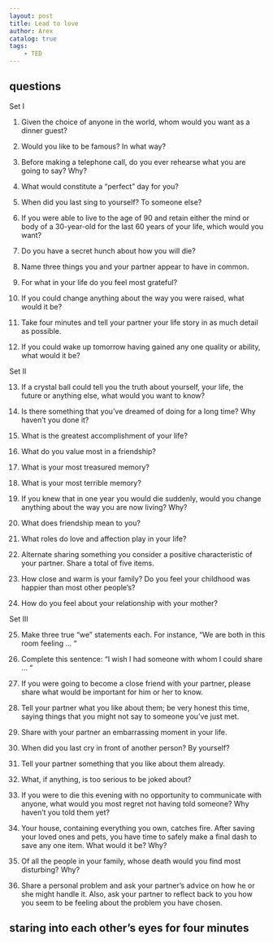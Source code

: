 ```yaml
---
layout: post
title: Lead to love
author: Arex
catalog: true
tags:
    - TED
---
```


## questions

Set I

1. Given the choice of anyone in the world, whom would you want as a dinner guest?

2. Would you like to be famous? In what way?

3. Before making a telephone call, do you ever rehearse what you are going to say? Why?

4. What would constitute a “perfect” day for you?

5. When did you last sing to yourself? To someone else?

6. If you were able to live to the age of 90 and retain either the mind or body of a 30-year-old for the last 60 years of your life, which would you want?

7. Do you have a secret hunch about how you will die?

8. Name three things you and your partner appear to have in common.

9. For what in your life do you feel most grateful?

10. If you could change anything about the way you were raised, what would it be?

11. Take four minutes and tell your partner your life story in as much detail as possible.

12. If you could wake up tomorrow having gained any one quality or ability, what would it be?

Set II

13. If a crystal ball could tell you the truth about yourself, your life, the future or anything else, what would you want to know?

14. Is there something that you’ve dreamed of doing for a long time? Why haven’t you done it?

15. What is the greatest accomplishment of your life?

16. What do you value most in a friendship?

17. What is your most treasured memory?

18. What is your most terrible memory?

19. If you knew that in one year you would die suddenly, would you change anything about the way you are now living? Why?

20. What does friendship mean to you?

21. What roles do love and affection play in your life?

22. Alternate sharing something you consider a positive characteristic of your partner. Share a total of five items.

23. How close and warm is your family? Do you feel your childhood was happier than most other people’s?

24. How do you feel about your relationship with your mother?

Set III

25. Make three true “we” statements each. For instance, “We are both in this room feeling ... “

26. Complete this sentence: “I wish I had someone with whom I could share ... “

27. If you were going to become a close friend with your partner, please share what would be important for him or her to know.

28. Tell your partner what you like about them; be very honest this time, saying things that you might not say to someone you’ve just met.

29. Share with your partner an embarrassing moment in your life.

30. When did you last cry in front of another person? By yourself?

31. Tell your partner something that you like about them already.

32. What, if anything, is too serious to be joked about?

33. If you were to die this evening with no opportunity to communicate with anyone, what would you most regret not having told someone? Why haven’t you told them yet?

34. Your house, containing everything you own, catches fire. After saving your loved ones and pets, you have time to safely make a final dash to save any one item. What would it be? Why?

35. Of all the people in your family, whose death would you find most disturbing? Why?

36. Share a personal problem and ask your partner’s advice on how he or she might handle it. Also, ask your partner to reflect back to you how you seem to be feeling about the problem you have chosen.

## staring into each other’s eyes for four minutes

